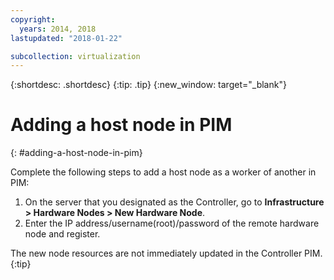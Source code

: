 ```yaml
---
copyright:
  years: 2014, 2018
lastupdated: "2018-01-22"

subcollection: virtualization
---
```

{:shortdesc: .shortdesc}
{:tip: .tip}
{:new_window: target="_blank"}

# Adding a host node in PIM
{: #adding-a-host-node-in-pim}

Complete the following steps to add a host node as a worker of another in PIM:

1. On the server that you designated as the Controller, go to **Infrastructure > Hardware Nodes > New Hardware Node**.
2. Enter the IP address/username(root)/password of the remote hardware node and register.

The new node resources are not immediately updated in the Controller PIM.
{:tip}
